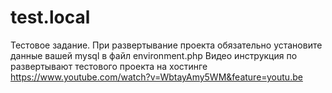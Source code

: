 # test.local
Тестовое задание.
При развертывание проекта обязательно установите данные вашей mysql в файл  environment.php
Видео инструкция по развертывают тестового проекта на хостинге  https://www.youtube.com/watch?v=WbtayAmy5WM&feature=youtu.be
